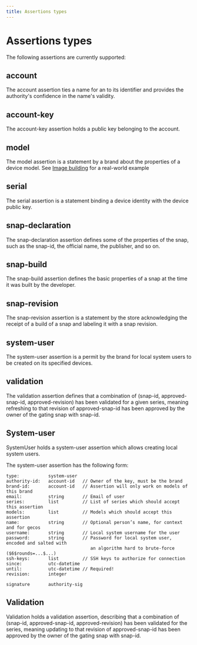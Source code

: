 ```yaml
---
title: Assertions types
---
```


# Assertions types

The following assertions are currently supported:

## account

The account assertion ties a name for an to its identifier and provides the authority's confidence in the name's validity.

## account-key

The account-key assertion holds a public key belonging to the account.

## model

The model assertion is a statement by a brand about the properties of a device model. See [Image building](../guides/build-device/image-building.html) for a real-world example

## serial

The serial assertion is a statement binding a device identity with the device public key.

## snap-declaration

The snap-declaration assertion defines some of the properties of the snap, such as the snap-id, the official name, the publisher, and so on.

## snap-build

The snap-build assertion defines the basic properties of a snap at the time it was built by the developer.

## snap-revision

The snap-revision assertion is a statement by the store acknowledging the receipt of a build of a snap and labeling it with a snap revision.

## system-user

The system-user assertion is a permit by the brand for local system users to be created on its specified devices.

## validation

The validation assertion defines that a combination of (snap-id, approved-snap-id, approved-revision) has been validated for a given series, meaning refreshing to that revision of approved-snap-id has been approved by the owner of the gating snap with snap-id.

## System-user

SystemUser holds a system-user assertion which allows creating local
system users.

The system-user assertion has the following form:
```
type:           system-user
authority-id:   account-id   // Owner of the key, must be the brand
brand-id:       account-id   // Assertion will only work on models of this brand
email:          string       // Email of user
series:         list         // List of series which should accept this assertion
models:         list         // Models which should accept this assertion
name:           string       // Optional person’s name, for context and for gecos
username:       string       // Local system username for the user
password:       string       // Password for local system user, encoded and salted with
                                an algorithm hard to brute-force ($6$rounds=...$...)
ssh-keys:       list         // SSH keys to authorize for connection
since:          utc-datetime
until:          utc-datetime // Required!
revision:       integer

signature       authority-sig
```

## Validation

Validation holds a validation assertion, describing that a combination of
(snap-id, approved-snap-id, approved-revision) has been validated for
the series, meaning updating to that revision of approved-snap-id
has been approved by the owner of the gating snap with snap-id.
